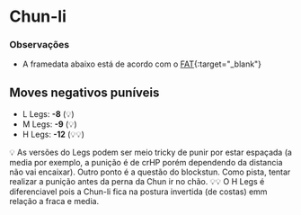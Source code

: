 # Chun-li


### Observações
- A framedata abaixo está de acordo com o [FAT](https://fullmeter.com/fatonline/#/framedata/SFV/Chun-Li){:target="_blank"}

## Moves negativos puníveis
- L Legs: **-8** (💡)  
- M Legs: **-9** (💡)
- H Legs: **-12** (💡💡)

💡 As versões do Legs podem ser meio tricky de punir por estar espaçada (a media por exemplo, a punição é de crHP porém dependendo da distancia não vai encaixar). Outro ponto é a questão do blockstun. Como pista, tentar realizar a punição antes da perna da Chun ir no chão.
💡💡 O H Legs é diferenciavel pois a Chun-li fica na postura invertida (de costas) emm relação a fraca e media.